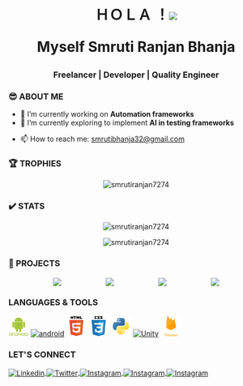 # <p align="center">ＨＯＬＡ ！<img src="https://github.com/TheDudeThatCode/TheDudeThatCode/blob/master/Assets/Hi.gif" width="29px"></p> <p align="center">Myself Smruti Ranjan Bhanja</p>
### <p align="center">Freelancer | Developer | Quality Engineer</p>
<!-- <p align="left"> <img src="https://komarev.com/ghpvc/?username=smrutiranjan7274&label=Profile%20views&color=0e75b6&style=flat" alt="smrutiranjan7274"/></p> -->

<!-- About -->
<p><h3>😎 ABOUT ME</h3></p>

- 🔭 I’m currently working on **Automation frameworks**
- 🌱 I’m currently exploring to implement **AI in testing frameworks**
<!-- - 💬 Ask me about **Selenium, Software Testing, Automation frameworks** -->
- 📫 How to reach me: smrutibhanja32@gmail.com
<!-- - ⚡ Fun fact: **You would need 711 floppy disks to equal 1 Gigabyte.** -->

<!-- Trophies -->
<p> <h3 align="left">🏆 TROPHIES</h3> </p>
<p align="center">
  <img src="https://github-profile-trophy.vercel.app/?username=smrutiranjan7274&theme=onedark&no-frame=true&column=7&margin-w=10&margin-h=10" alt="smrutiranjan7274"/>
</p>

<!-- Stats -->
<p> <h3 align="left">✔️ STATS</h3> </p>
<p align="center">
  <img src="https://github-readme-stats.vercel.app/api?username=smrutiranjan7274&show_icons=true&theme=onedark" alt="smrutiranjan7274"/>
<!--   <img src="https://github-readme-streak-stats.herokuapp.com/?user=smrutiranjan7274&show_icons=true&theme=onedark" alt="smrutiranjan7274"/> -->
</p>

<p align="center">
  <img src="https://github-readme-stats.vercel.app/api/top-langs/?username=smrutiranjan7274&show_icons=true" alt="smrutiranjan7274">
<!--   <img src = "https://github-readme-stats.vercel.app/api?username=smrutiranjan7274&show_icons=true&theme=merko" alt="smrutiranjan7274"> -->
</p>

<!-- Projects -->
### 🏹 PROJECTS
<p style="display: flex; justify-content: space-evenly; flex-wrap: wrap;" align=center>
  <a href="https://github.com/smrutiranjan7274/Spacescape">
    <img align="center" src="https://github-readme-stats.vercel.app/api/pin/?username=smrutiranjan7274&repo=Spacescape&theme=tokyonight" />
  </a>
  <a href="https://github.com/smrutiranjan7274/turbo-octo-invention">
    <img align="center" src="https://github-readme-stats.vercel.app/api/pin/?username=smrutiranjan7274&repo=turbo-octo-invention&theme=tokyonight" />
  </a>
  <a href="https://github.com/smrutiranjan7274/web-baked-windows11" >
    <img align="center" src="https://github-readme-stats.vercel.app/api/pin/?username=smrutiranjan7274&repo=web-baked-windows11&theme=tokyonight"/>
  </a>
  <a href="https://github.com/smrutiranjan7274/LGMVIP-Web-Development">
    <img align="center" src="https://github-readme-stats.vercel.app/api/pin/?username=smrutiranjan7274&repo=LGMVIP-Web-Development&theme=tokyonight"/>
  </a>
</p>

<!-- Languages & Tool -->
### LANGUAGES & TOOLS
<p align="left">
  <a href="https://developer.android.com" target="_blank" rel="noreferrer">
    <img src="https://raw.githubusercontent.com/devicons/devicon/master/icons/android/android-plain-wordmark.svg" alt="android" width="40" height="40"/></a>
  
  <a href="https://flutter.dev/" target="_blank" rel="noreferrer">
    <img src="https://storage.googleapis.com/cms-storage-bucket/ec64036b4eacc9f3fd73.svg" alt="android" width="40" height="40"/></a>
  
  <a href="https://www.w3.org/html/" target="_blank" rel="noreferrer">
    <img src="https://raw.githubusercontent.com/devicons/devicon/master/icons/html5/html5-original-wordmark.svg" alt="html5" width="40" height="40"/></a>
  
  <a href="https://www.w3schools.com/css/" target="_blank" rel="noreferrer">
    <img src="https://raw.githubusercontent.com/devicons/devicon/master/icons/css3/css3-original-wordmark.svg" alt="css3" width="40" height="40"/></a> 
  
  <a href="https://www.python.org" target="_blank" rel="noreferrer">
    <img src="https://raw.githubusercontent.com/devicons/devicon/master/icons/python/python-original.svg" alt="Python" width="40" height="40"/></a>
  
  <a href="https://unity.com/" target="_blank" rel="noreferrer">
    <img src="https://upload.wikimedia.org/wikipedia/commons/c/c4/Unity_2021.svg" alt="Unity" width="40" height="40"/></a>
  
<!-- <a href="https://aws.amazon.com" target="_blank" rel="noreferrer">
    <img src="https://raw.githubusercontent.com/devicons/devicon/master/icons/amazonwebservices/amazonwebservices-original-wordmark.svg" alt="aws" width="40" height="40"/></a> 

<a href="https://azure.microsoft.com/en-in/" target="_blank" rel="noreferrer">
    <img src="https://www.vectorlogo.zone/logos/microsoft_azure/microsoft_azure-icon.svg" alt="azure" width="40" height="40"/></a> 
  
<a href="https://getbootstrap.com" target="_blank" rel="noreferrer">
    <img src="https://raw.githubusercontent.com/devicons/devicon/master/icons/bootstrap/bootstrap-plain-wordmark.svg" alt="bootstrap" width="40" height="40"/></a>  
  

  
<a href="https://git-scm.com/" target="_blank" rel="noreferrer">
    <img src="https://www.vectorlogo.zone/logos/git-scm/git-scm-icon.svg" alt="git" width="40" height="40"/></a>
  

  
<a href="https://developer.mozilla.org/en-US/docs/Web/JavaScript" target="_blank" rel="noreferrer">
    <img src="https://raw.githubusercontent.com/devicons/devicon/master/icons/javascript/javascript-original.svg" alt="javascript" width="40" height="40"/></a>
  
<a href="https://java.com" target="_blank" rel="noreferrer">
    <img src="https://raw.githubusercontent.com/devicons/devicon/master/icons/java/java-original.svg" alt="java" width="40" height="40"/></a>

<a href="https://kotlinlang.org" target="_blank" rel="noreferrer">
    <img src="https://www.vectorlogo.zone/logos/kotlinlang/kotlinlang-icon.svg" alt="kotlin" width="40" height="40"/></a>
  
<a href="https://www.linux.org/" target="_blank" rel="noreferrer">
    <img src="https://raw.githubusercontent.com/devicons/devicon/master/icons/linux/linux-original.svg" alt="linux" width="40" height="40"/></a>
  
<a href="https://opencv.org/" target="_blank" rel="noreferrer">
    <img src="https://www.vectorlogo.zone/logos/opencv/opencv-icon.svg" alt="opencv" width="40" height="40"/></a>
  
<a href="https://www.php.net" target="_blank" rel="noreferrer">
    <img src="https://raw.githubusercontent.com/devicons/devicon/master/icons/php/php-original.svg" alt="PHP" width="40" height="40"/></a>
  
<a href="https://reactjs.org/" target="_blank" rel="noreferrer">
    <img src="https://raw.githubusercontent.com/devicons/devicon/master/icons/react/react-original.svg" alt="React" width="40" height="40"/></a>
  
<a href="https://nodejs.org/" target="_blank" rel="noreferrer">
    <img src="https://raw.githubusercontent.com/devicons/devicon/master/icons/nodejs/nodejs-original.svg" alt="NodeJs" width="40" height="40"/></a>
  
<a href="https://docs.microsoft.com/en-us/dotnet/csharp/" target="_blank" rel="noreferrer">
    <img src="https://raw.githubusercontent.com/devicons/devicon/master/icons/csharp/csharp-original.svg" alt="Csharp" width="40" height="40"/></a>
   
<a href="https://cloud.google.com" target="_blank" rel="noreferrer">
    <img src="https://www.vectorlogo.zone/logos/google_cloud/google_cloud-icon.svg" alt="gcp" width="40" height="40"/></a> -->
  
<a href="https://firebase.google.com" target="_blank" rel="noreferrer">
    <img src="https://raw.githubusercontent.com/devicons/devicon/master/icons/firebase/firebase-plain-wordmark.svg" alt="firebase" width="40" height="40"/></a>
  
</p>

<!-- Connect -->
### <!-- <img src='https://raw.githubusercontent.com/ShahriarShafin/ShahriarShafin/main/Assets/handshake.gif' width="60"> --> LET'S CONNECT
<p align="left">
  <!-- LinkedIn -->
  <a href="https://linkedin.com/in/srb7274" target="blank">
    <img align="center" src="https://raw.githubusercontent.com/rahuldkjain/github-profile-readme-generator/master/src/images/icons/Social/linked-in-alt.svg" alt="Linkedin" height="30" width="40"/>
  </a>
  
  <!-- Twitter -->
  <a href="https://twitter.com/sr_bhanja" target="blank">
    <img align="center" src="https://raw.githubusercontent.com/rahuldkjain/github-profile-readme-generator/master/src/images/icons/Social/twitter.svg" alt="Twitter" height="30" width="40"/>
  
  <!-- Instagram -->
  <a href="https://instagram.com/s.bhanja" target="blank">
    <img align="center" src="https://raw.githubusercontent.com/rahuldkjain/github-profile-readme-generator/master/src/images/icons/Social/instagram.svg" alt="Instagram" height="30" width="40"/>
  </a>
  
  <!-- Behance -->
  <a href="https://www.behance.net/srb7274" target="blank">
    <img align="center" src="https://raw.githubusercontent.com/rahuldkjain/github-profile-readme-generator/master/src/images/icons/Social/behance.svg" alt="Instagram" height="30" width="40"/>
  </a>
  
  <!-- Dribbble -->
  <a href="https://www.dribbble.com/srb7274" target="blank">
    <img align="center" src="https://raw.githubusercontent.com/rahuldkjain/github-profile-readme-generator/master/src/images/icons/Social/dribbble.svg" alt="Instagram" height="30" width="40"/>
  </a>
</p>


<!-- Support Me -->
<!-- 
### 🫶 SUPPORT ME
<a href="https://www.buymeacoffee.com/smrutiranjan" target="blank">
  <img align="left" src="https://cdn.buymeacoffee.com/buttons/v2/default-yellow.png" height="35" width="150" alt="smrutiranjan" />
</a>

<a href="https://paypal.me/smruti7274" target="blank">
  <img align="left" src="https://www.paypalobjects.com/digitalassets/c/website/logo/full-text/pp_fc_hl.svg" height="35" width="150" alt="smruti7274"/>
</a> -->


